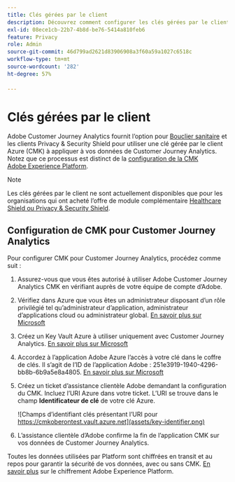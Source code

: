 ```yaml
---
title: Clés gérées par le client
description: Découvrez comment configurer les clés gérées par le client pour Customer Journey Analytics.
exl-id: 08ece1cb-22b7-4b8d-be76-5414a810feb6
feature: Privacy
role: Admin
source-git-commit: 46d799ad2621d83906908a3f60a59a1027c6518c
workflow-type: tm+mt
source-wordcount: '282'
ht-degree: 57%

---
```


# Clés gérées par le client

Adobe Customer Journey Analytics fournit l’option pour [Bouclier sanitaire](https://www.adobe.com/trust/compliance/hipaa-ready.html) et les clients Privacy &amp; Security Shield pour utiliser une clé gérée par le client Azure (CMK) à appliquer à vos données de Customer Journey Analytics.  Notez que ce processus est distinct de la [configuration de la CMK Adobe Experience Platform](https://experienceleague.adobe.com/docs/experience-platform/landing/governance-privacy-security/customer-managed-keys.html?lang=fr).

>[!NOTE]
>
>Les clés gérées par le client ne sont actuellement disponibles que pour les organisations qui ont acheté l’offre de module complémentaire [Healthcare Shield ou Privacy &amp; Security Shield](https://experienceleague.adobe.com/docs/customer-data-management-voices-events/events/governance/healthcare-shield.html).

## Configuration de CMK pour Customer Journey Analytics

Pour configurer CMK pour Customer Journey Analytics, procédez comme suit :

1. Assurez-vous que vous êtes autorisé à utiliser Adobe Customer Journey Analytics CMK en vérifiant auprès de votre équipe de compte d’Adobe.
1. Vérifiez dans Azure que vous êtes un administrateur disposant d’un rôle privilégié tel qu’administrateur d’application, administrateur d’applications cloud ou administrateur global. [En savoir plus sur Microsoft](https://learn.microsoft.com/fr-fr/azure/active-directory/roles/permissions-reference)
1. Créez un Key Vault Azure à utiliser uniquement avec Customer Journey Analytics. [En savoir plus sur Microsoft](https://learn.microsoft.com/fr-fr/azure/key-vault/general/)
1. Accordez à l’application Adobe Azure l’accès à votre clé dans le coffre de clés. Il s’agit de l’ID de l’application Adobe : 251e3919-1940-4296-bb8b-6b9a5e8a4805. [En savoir plus sur Microsoft](https://learn.microsoft.com/fr-fr/azure/storage/common/customer-managed-keys-configure-cross-tenant-existing-account?toc=%2Fazure%2Fstorage%2Fblobs%2Ftoc.json&amp;tabs=powershell-preview%2Cazure-portal#the-customer-grants-the-service-providers-app-access-to-the-key-in-the-key-vault)
1. Créez un ticket d’assistance clientèle Adobe demandant la configuration du CMK. Incluez l’URI Azure dans votre ticket. L’URI se trouve dans le champ **Identificateur de clé** de votre clé Azure.

   ![Champs d’identifiant clés présentant l’URI pour https://cmkoberontest.vault.azure.net](assets/key-identifier.png)

1. L’assistance clientèle d’Adobe confirme la fin de l’application CMK sur vos données de Customer Journey Analytics.

Toutes les données utilisées par Platform sont chiffrées en transit et au repos pour garantir la sécurité de vos données, avec ou sans CMK. [En savoir plus](https://experienceleague.adobe.com/docs/experience-platform/landing/governance-privacy-security/encryption.html?lang=fr) sur le chiffrement Adobe Experience Platform.
